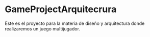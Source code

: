 # GameProjectArquitecrura
Este es el proyecto para la materia de diseño y arquitectura donde realizaremos un juego multijugador. 
